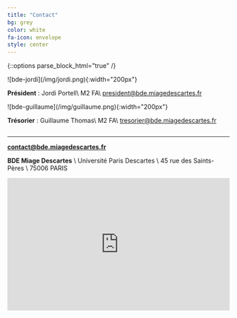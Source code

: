 ```yaml
---
title: "Contact"
bg: grey
color: white
fa-icon: envelope
style: center
---
```


{::options parse_block_html="true" /}

<div class="column half" >
![bde-jordi](/img/jordi.png){:width="200px"}

**Président** : Jordi Portell\\
M2 FA\\
president@bde.miagedescartes.fr
</div>

<div class="column half" >
![bde-guillaume](/img/guillaume.png){:width="200px"}

**Trésorier** : Guillaume Thomas\\
M2 FA\\
tresorier@bde.miagedescartes.fr
</div>

---

**contact@bde.miagedescartes.fr**

**BDE Miage Descartes** \\
Université Paris Descartes \\
45 rue des Saints-Pères \\
75006 PARIS


<iframe style="border: 0;" src="https://www.google.com/maps/embed?pb=!1m14!1m8!1m3!1d2625.1622124590453!2d2.3307855999999996!3d48.8551171!3m2!1i1024!2i768!4f13.1!3m3!1m2!1s0x47e671d7c4535851%3A0x326cd2c2fa388e55!2s45+Rue+des+Saints-P%C3%A8res%2C+75006+Paris!5e0!3m2!1sfr!2sfr!4v1408872099419" width="100%" height="300" frameborder="0"></iframe>
